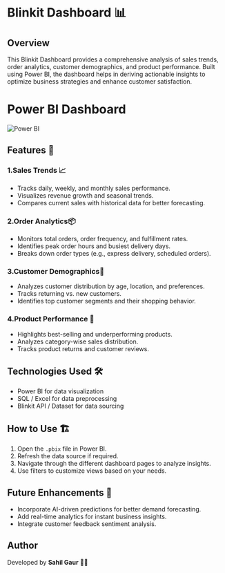 # Blinkit Dashboard 📊
## Overview
This Blinkit Dashboard provides a comprehensive analysis of sales trends, order analytics, customer demographics, and product performance. Built using Power BI, the dashboard helps in deriving actionable insights to optimize business strategies and enhance customer satisfaction.

# Power BI Dashboard
![Power BI](https://img.shields.io/badge/Made%20with-Power%20BI-blue)

## Features 🚀
### 1.Sales Trends 📈
- Tracks daily, weekly, and monthly sales performance.
- Visualizes revenue growth and seasonal trends.
- Compares current sales with historical data for better forecasting.

### 2.Order Analytics📦
- Monitors total orders, order frequency, and fulfillment rates.
- Identifies peak order hours and busiest delivery days.
- Breaks down order types (e.g., express delivery, scheduled orders).

### 3.Customer Demographics👥
- Analyzes customer distribution by age, location, and preferences.
- Tracks returning vs. new customers.
- Identifies top customer segments and their shopping behavior.

### 4.Product Performance 🛒
- Highlights best-selling and underperforming products.
- Analyzes category-wise sales distribution.
- Tracks product returns and customer reviews.

## Technologies Used 🛠️
- Power BI for data visualization
- SQL / Excel for data preprocessing
- Blinkit API / Dataset for data sourcing

## How to Use 🏗️
1. Open the `.pbix` file in Power BI.
2. Refresh the data source if required.
3. Navigate through the different dashboard pages to analyze insights.
4. Use filters to customize views based on your needs.

## Future Enhancements 🔮
- Incorporate AI-driven predictions for better demand forecasting.
- Add real-time analytics for instant business insights.
- Integrate customer feedback sentiment analysis.

## Author
Developed by **Sahil Gaur** 🧑‍💻


